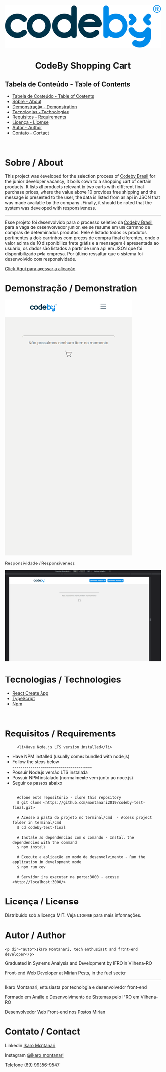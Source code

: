 
<div align="center">
    <img max-width="320px"  src="./public/logo_codeby.png" />
</div>
<h1 align="center" >CodeBy Shopping Cart</h1 >


<h2 style="" >Tabela de Conteúdo - Table of Contents</h2>

<ul>
   <li><a href="#tabela">Tabela de Conteúdo - Table of Contents</a></li>
   <li><a href="#sobre">Sobre - About</a></li>
   <li><a href="#demonstração">Demonstração - Demonstration</a></li>
   <li><a href="#tecnologias">Tecnologias - Technologies</a></li>
   <li><a href="#requisitos">Requisitos - Requirements</a></li>
   <li><a href="#licença">Licença - License</a></li>
   <li><a href="#autor">Autor - Author</a></li>
   <li><a href="#contato">Contato - Contact</a></li>
</ul>

</br>


# Sobre / About
<p dir="auto">This project was developed for the selection process of <a target="_blank" href="https://codeby.global/">Codeby Brasil</a> for the junior developer vacancy, it boils down to a shopping cart of certain products. It lists all products relevant to two carts with different final purchase prices, where the value above 10 provides free shipping and the message is presented to the user, the data is listed from an api in JSON that was made available by the company . Finally, it should be noted that the system was developed with responsiveness.</p>

---------------------------------------------------------------

<p dir="auto">Esse projeto foi desenvolvido para o processo seletivo da <a target="_blank" href="https://codeby.global/">Codeby Brasil</a> para a vaga de desenvolvedor júnior, ele se resume em um carrinho de compras de determinados produtos. Nele é listado todos os produtos pertinentes a dois carrinhos com preços de compra final diferentes, onde o valor acima de 10 disponibiliza frete grátis e a mensagem é apresentada ao usuário, os dados são listados a partir de uma api em JSON que foi disponibilizado pela empresa. Por último ressaltar que o sistema foi desenvolvido com responsividade.</p>


<p> <a target="_blank" href="https://codeby-test-final.herokuapp.com/">Click Aqui para acessar a alicação</a> </p>


# Demonstração / Demonstration

<img style="" src="./public/test-mobile.gif" />

</br>

<p>Responsividade / Responsiveness</p>
<img style="" src="./public/test-responsive.gif" />

</br>

# Tecnologias / Technologies

<ul>
   <li>
    <a target="_blank" href="https://create-react-app.dev/">React Create App</a>
     
   </li>
   <li>
        <a  target="_blank"href="https://www.typescriptlang.org/">TypeScript</a>
        
   </li>
   <li>
    <a target="_blank" href="https://www.npmjs.com/">Npm</a>
    
</ul>


</br>

# Requisitos / Requirements

<ul>
  
      <li>Have Node.js LTS version installed</li>
   <li>Have NPM installed (usually comes bundled with node.js)</li>
   <li>Follow the steps below</li>
    ----------------------------------------
   <li>Possuir Node.js versão LTS instalada</li>
   <li>Possuir NPM instalado (normalmente vem junto ao node.js)</li>
   <li>Seguir os passos abaixo</li>
   
 <br/>

      #clone este repositório - clone this repository
      $ git clone <https://github.com/montanari2019/codeby-test-final.git>

      # Acesse a pasta do projeto no terminal/cmd  - Access project folder in terminal/cmd
      $ cd codeby-test-final

      # Instale as dependências com o comando - Install the dependencies with the command
      $ npm install

      # Execute a aplicação em modo de desenvolvimento - Run the application in development mode
      $ npm run dev 

      # Servidor ira executar na porta:3000 - acesse <http://localhost:3000/>

</ul>

# Licença / License

<p dir="auto">Distribuído sob a licença MIT. Veja <code>LICENSE</code> para mais informações.</p>

# Autor / Author


    
    <p dir="auto">Ikaro Montanari, tech enthusiast and front-end developer</p>
<p dir="auto">Graduated in Systems Analysis and Development by IFRO in Vilhena-RO</p>
<p dir="auto">Front-end Web Developer at Mirian Posts, in the fuel sector</p>

---------------------------------------------

<p dir="auto">Ikaro Montanari, entusiasta por tecnologia e desenvolvedor front-end</p>
<p dir="auto">Formado em Análie e Desenvolvimento de Sistemas pelo IFRO em Vilhena-RO</p>
<p dir="auto">Desenvolvedor Web Front-end nos Postos Mirian</p>



# Contato / Contact

<p>Linkedin <a target="_blank" href="https://www.linkedin.com/in/ikaro-montanari-5aa120208/">Ikaro Montanari</a> </p>
<p>Instagram  <a target="_blank" href="https://www.instagram.com/ikaro.montanari/">@ikaro_montanari</a> </p>
<p>Telefone <a target="_blank" href="https://api.whatsapp.com/send?phone=5569993569547&text=Ol%C3%A1%20ikaro">(69) 99356-9547</a> </p>
